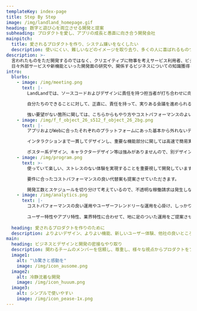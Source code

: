 ```yaml
---
templateKey: index-page
title: Step By Step
image: /img/landland_homepage.gif
heading: 数字と遊び心を両立させる開発と提案
subheading: プロダクトを愛し、アプリの成長と愚直に向き合う開発会社
mainpitch:
  title: 愛されるプロダクトを作り、システム嫌いをなくしたい
  description: 使いにくい、難しいなどのイメージを取り去り、多くの人に喜ばれるものづくりをする
description: >-
  言われたものをただ開発するのではなく、クリエイティブに物事を考えサービス利用者、ビジネスオーナーの事を親身に考えたサービスを創造していきます。 
  日々外部サービスや新機能といった開発面の研究や、関係するビジネスについての知識獲得し、お客様のご要望、ご状況に応じて、最適な開発プランを提供します。
intro:
  blurbs:
    - image: /img/meeting.png
      text: |-
        LandLandでは、ソースコードおよびデザインに責任を持つ担当者が打ち合わせに向かいます。

        自分たちのできることに対して、正直に、責任を持って、実りある会議を進められるように致します。

        強い要望がない箇所に関しては、こちらからもやり方やコストパフォーマンスのよい実装をご提案できるようにいたします。
    - image: /img/f_f_object_26_s512_f_object_26_2bg.png
      text: |-
        アプリおよびWebに合ったそれぞれのプラットフォームにあった基本から外れないデザインをします。

        インタラクションまで一貫してデザインし、重要な機能部分に関しては高速で簡易実装までし、認識すり合わせの精度を高めます。

        ポスター系デザイン、キャラクターデザイン等は強みがありませんので、別デザイン会社との協力開発も受け付けております。
    - image: /img/program.png
      text: >-
        使っていて楽しい、ストレスのない体験を実現することを重要視して開発しています。

        要件に合ったコストパフォーマンスの良い代替案も提案させていただきます。

        開発工数とスケジュールを切り分けて考えているので、不透明な稼働請求は発生しないようにしています。
    - image: /img/analytics.png
      text: |-
        コストパフォーマンスの良い運用やユーザーフレンドリーな運用を心掛け、しっかりとアプリをグロースさせます。
        
        ユーザー特性やアプリ特性、業界特性に合わせて、地に足のついた運用をご提案させていただきます。
        
  heading: 愛されるプロダクトを作りのために
  description: よりよいデザイン、よりよい機能、新しいユーザー体験、他社の良いところを日々研究し、 ノウハウをしっかりプロダクトに繋げる
main:
  heading: ビジネスとデザインと開発の密接なやり取り
  description: 関わるチームのメンバーを信頼し、尊重し、様々な視点からプロダクトをブラッシュアップ
  image1:
    alt: "\b驚きと感動を"
    image: /img/icon_ausome.png
  image2:
    alt: 冷静沈着な開発
    image: /img/icon_huuum.png
  image3:
    alt: シンプルで使いやすい
    image: /img/icon_pease-1x.png
---
```

